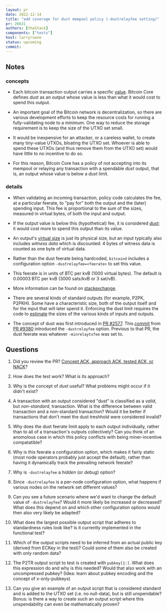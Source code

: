 ```yaml
---
layout: pr
date: 2022-12-14
title: "add coverage for dust mempool policy (-dustrelayfee setting)"
pr: 26631
authors: [theStack]
components: ["tests"]
host: larryruane
status: upcoming
commit: 
---
```


## Notes

### concepts

- Each bitcoin transaction output carries a specific
  [value](https://github.com/bitcoin/bitcoin/blob/6061eb6564105ad54703a7cf3282590d0e1a7f28/src/primitives/transaction.h#L159).
  Bitcoin Core defines _dust_ as an output whose value is less than
  what it would cost to spend this output.

- An important goal of the Bitcoin network is decentralization, so
  there are various development efforts to keep the resource costs
  for running a fully-validating node to a minimum. One way to reduce
  the storage requirement is to keep the size of the UTXO set small.

- It would be inexpensive for an attacker, or a careless wallet, to create
  many tiny-value UTXOs, bloating the UTXO set.
  Whoever is able to spend these UTXOs (and thus remove them
  from the UTXO set) would have little to no incentive to do so.

- For this reason, Bitcoin Core has a policy of not accepting into its
  mempool or relaying any transaction with a spendable _dust_ output, that is, an
  output whose value is below a _dust_ limit.

### details

- When validating an incoming transaction, policy code calculates the
  fee, at a particular feerate, to "pay for" both the output and the (later)
  spending input. This fee is proportional to the sum of the sizes,
  measured in virtual bytes, of both the input and output.

- If the output value is below this (hypothetical)
  fee, it is considered
  [_dust_](https://github.com/bitcoin/bitcoin/blob/1ea02791f3d81c7716d9ea455971203f74d7a107/src/policy/policy.cpp#L65);
  it would cost more to spend this output than its value.

- An output's [virtual
  size](https://github.com/bitcoin/bips/blob/master/bip-0141.mediawiki#transaction-size-calculations)
is just its physical size, but an input typically
  also includes _witness data_ which is discounted: 4 bytes of witness data
  is counted as one byte of virtual data.

- Rather than the dust feerate being hardcoded, `bitcoind` includes a
  configuration option `-dustrelayfee=<feerate>` to set this value.

- This feerate is in units of BTC per kvB (1000 virtual bytes).
  The default is 0.00003 BTC per kvB (3000 sats/kvB or 3 sat/vB).

- More information can be found on
  [stackexchange](https://bitcoin.stackexchange.com/questions/10986/what-is-meant-by-bitcoin-dust).

- There are several kinds of standard outputs (for example, P2PK, P2PKH). Some have
  a characteristic size, both of the output itself and for the input that will
  later spend it. Enforcing the dust limit requires the code to
  [estimate](https://github.com/bitcoin/bitcoin/blob/1ea02791f3d81c7716d9ea455971203f74d7a107/src/policy/policy.cpp#L26)
  the sizes of the various kinds of inputs and outputs.

- The concept of dust was first introduced in
  [PR #2577](https://github.com/bitcoin/bitcoin/pull/2577).
  This [commit](https://github.com/bitcoin/bitcoin/pull/9380/commits/eb30d1a5b215c6dd3763d7f7948f2dd8cb61f6bf)
  from [PR #9380](https://github.com/bitcoin/bitcoin/pull/9380)
  introduced the `-dustrelayfee` option.
  Previous to that PR, the dust feerate was whatever `-minrelaytxfee` was set to.

## Questions

1. Did you review the PR?
   [Concept ACK, approach ACK, tested ACK, or NACK](https://github.com/bitcoin/bitcoin/blob/master/CONTRIBUTING.md#peer-review)?

1. How does the test work? What is its approach?

1. Why is the concept of _dust_ useful? What problems might occur if it didn't exist?

1. A transaction with an output considered "dust" is classified as a _valid_,
   but _non-standard_, transaction.
   What is the difference between valid transaction and a non-standard transaction?
   Would it be better if transactions that don't meet the dust treshhold
   were considered invalid?

1. Why does the dust feerate limit apply to each output individually, rather than
   to all of a transaction's outputs collectively?
   Can you think of an anomolous case in which this policy conflicts with
   being miner-incentive compatatible?

1. Why is this feerate a configuration option, which makes it fairly static
   (most node operators probably just accept the default), rather than having
   it dynamically track the prevailing network feerate?

1. Why is `-dustrelayfee` a _hidden_ (or _debug_) option?

1. Since `-dustrelayfee` is a per-node configuration option, what happens if various
   nodes on the network set different values?

1. Can you see a future scenario where we'd want to change the default value of `-dustrelayfee`?
   Would it more likely be increased or decreased? What does this depend on and which other
   configuration options would then also very likely be adapted?

1. What does the largest possible output script that adheres to standardness rules look like?
   Is it currently implemented in the functional test?

1. Which of the output scripts need to be inferred from an actual public key (derived from ECKey
   in the test)? Could some of them also be created with only random data?

1. The P2TR output script to test is created with `pubkey[1:]`.
   What does this expression do and why is this needed?
   Would that also work with an uncompressed pubkey?
   (Idea: learn about pubkey encoding and the concept of x-only-pubkeys)

1. Can you give an example of an output script that is considered standard and is added
   to the UTXO set (i.e. no null-data), but is still unspendable?
   Bonus: is there a way to create such an output script where this unspendability
   can even be mathematically proven?

 <!-- TODO: After meeting, uncomment and add meeting log between the irc tags
 ## Meeting Log
 
 {% irc %}
 {% endirc %}
 -->
